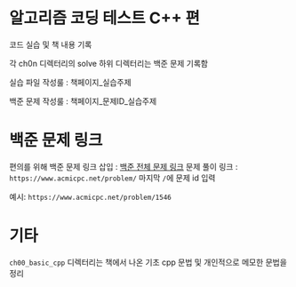 # 알고리즘 코딩 테스트 C++ 편
코드 실습 및 책 내용 기록
 
각 ch0n 디렉터리의 solve 하위 디렉터리는 백준 문제 기록함

실습 파일 작성룰 : 책페이지_실습주제

백준 문제 작성룰 : 책페이지_문제ID_실습주제

# 백준 문제 링크
편의를 위해 백준 문제 링크 삽입 : [백준 전체 문제 링크](https://www.acmicpc.net/problemset)
문제 풀이 링크 : `https://www.acmicpc.net/problem/` 마지막 `/`에 문제 id 입력

예시: `https://www.acmicpc.net/problem/1546`
# 기타
`ch00_basic_cpp` 디렉터리는 책에서 나온 기초 cpp 문법 및 개인적으로 메모한 문법을 정리 